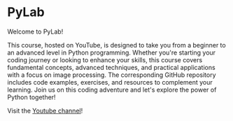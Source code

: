 # PyLab
Welcome to PyLab! 

This course, hosted on YouTube, is designed to take you from a beginner to an advanced level in Python programming. Whether you're starting your coding journey or looking to enhance your skills, this course covers fundamental concepts, advanced techniques, and practical applications with a focus on image processing. The corresponding GitHub repository includes code examples, exercises, and resources to complement your learning. Join us on this coding adventure and let's explore the power of Python together!


Visit the [Youtube channel](https://www.youtube.com/channel/UCDgbIQGSo6RscKl81bR8o7w)!
